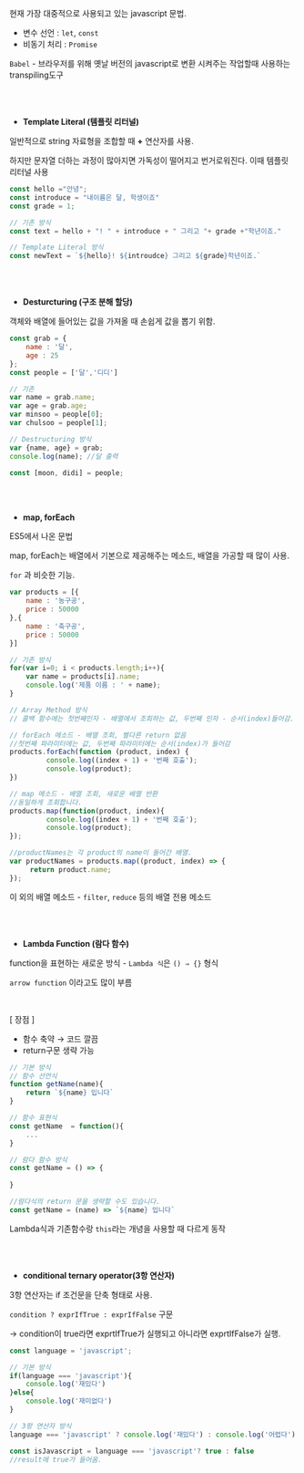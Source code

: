 현재 가장 대중적으로 사용되고 있는 javascript 문법.

- 변수 선언 : `let`, `const`
- 비동기 처리 : `Promise`

`Babel` - 브라우저를 위해 옛날 버전의 javascript로 변환 시켜주는 작업할때 사용하는 transpiling도구

<br>
<br>

- **Template Literal (템플릿 리터널)**

일반적으로 string 자료형을 조합할 때 **+** 연산자를 사용.

하지만 문자열 더하는 과정이 많아지면 가독성이 떨어지고 번거로워진다. 이때 템플릿 리터널 사용

```js
const hello ="안녕";
const introduce = "내이름은 달, 학생이죠"
const grade = 1;

// 기존 방식
const text = hello + "! " + introduce + " 그리고 "+ grade +"학년이죠."

// Template Literal 방식
const newText = `${hello}! ${introudce} 그리고 ${grade}학년이죠.`
```

<br>
<br>

- **Desturcturing (구조 분해 할당)**

객체와 배열에 들어있는 값을 가져올 때 손쉽게 값을 뽑기 위함.

```js
const grab = {
	name : '달',
	age : 25
};
const people = ['달','디디']

// 기존
var name = grab.name;
var age = grab.age;
var minsoo = people[0];
var chulsoo = people[1];

// Destructuring 방식
var {name, age} = grab;
console.log(name); //달 출력

const [moon, didi] = people;
```

<br>
<br>

- **map, forEach**

ES5에서 나온 문법

map, forEach는 배열에서 기본으로 제공해주는 메소드, 배열을 가공할 때 많이 사용.

`for` 과 비슷한 기능.

```js
var products = [{
	name : '농구공',
	price : 50000
},{
	name : '축구공',
	price : 50000
}]

// 기존 방식
for(var i=0; i < products.length;i++){
	var name = products[i].name;
	console.log('제품 이름 : ' + name);
}

// Array Method 방식
// 콜백 함수에는 첫번째인자 - 배열에서 조회하는 값, 두번째 인자 - 순서(index)들어감.

// forEach 메소드 - 배열 조회, 별다른 return 없음
//첫번째 파라미터에는 값, 두번째 파라미터에는 순서(index)가 들어감
products.forEach(function (product, index) { 
         console.log((index + 1) + '번째 호출');
         console.log(product);
})

// map 메소드 - 배열 조회, 새로운 배열 반환
//동일하게 조회합니다.
products.map(function(product, index){ 
         console.log((index + 1) + '번째 호출');
         console.log(product);
});

//productNames는 각 product의 name이 들어간 배열.
var productNames = products.map((product, index) => { 
     return product.name;
});
```

이 외의 배열 메소드 - `filter`, `reduce` 등의 배열 전용 메소드

<br>
<br>

- **Lambda Function (람다 함수)**

function을 표현하는 새로운 방식 - `Lambda 식`은 `() ⇒ {}` 형식

`arrow function` 이라고도 많이 부름

<br>

[ 장점 ]

- 함수 축약 → 코드 깔끔
- return구문 생략 가능

```js
// 기본 방식
// 함수 선언식
function getName(name){
	return `${name} 입니다`
}

// 함수 표현식
const getName  = function(){
	...
}

// 람다 함수 방식
const getName = () => {
	
}

//람다식의 return 문을 생략할 수도 있습니다.
const getName = (name) => `${name} 입니다`
```

Lambda식과 기존함수랑  `this`라는 개녕을 사용할 때 다르게 동작

<br>
<br>

- **conditional ternary operator(3항 연산자)**

3항 연산자는 if 조건문을 단축 형태로 사용.

`condition ? exprIfTrue : exprIfFalse` 구문

→ condition이 true라면 exprtIfTrue가 실행되고 아니라면 exprtIfFalse가 실행.

```js
const language = 'javascript';

// 기본 방식
if(language === 'javascript'){
	console.log('재밌다')
}else{
	console.log('재미없다')
}

// 3항 연산자 방식
language === 'javascript' ? console.log('재밌다') : console.log('어렵다')

const isJavascript = language === 'javascript'? true : false 
//result에 true가 들어옴.
```